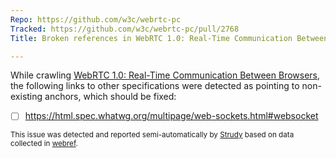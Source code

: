 ```yaml
---
Repo: https://github.com/w3c/webrtc-pc
Tracked: https://github.com/w3c/webrtc-pc/pull/2768
Title: Broken references in WebRTC 1.0: Real-Time Communication Between Browsers

---
```


While crawling [WebRTC 1.0: Real-Time Communication Between Browsers](https://w3c.github.io/webrtc-pc/), the following links to other specifications were detected as pointing to non-existing anchors, which should be fixed:
* [ ] https://html.spec.whatwg.org/multipage/web-sockets.html#websocket

<sub>This issue was detected and reported semi-automatically by [Strudy](https://github.com/w3c/strudy/) based on data collected in [webref](https://github.com/w3c/webref/).</sub>
